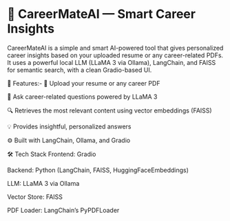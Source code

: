 # 🚀 CareerMateAI — Smart Career Insights
CareerMateAI is a simple and smart AI-powered tool that gives personalized career insights based on your uploaded resume or any career-related PDFs. It uses a powerful local LLM (LLaMA 3 via Ollama), LangChain, and FAISS for semantic search, with a clean Gradio-based UI.

🧠 Features:-
📄 Upload your resume or any career PDF

🤖 Ask career-related questions powered by LLaMA 3

🔍 Retrieves the most relevant content using vector embeddings (FAISS)

💡 Provides insightful, personalized answers

⚙️ Built with LangChain, Ollama, and Gradio

🛠️ Tech Stack
Frontend: Gradio

Backend: Python (LangChain, FAISS, HuggingFaceEmbeddings)

LLM: LLaMA 3 via Ollama

Vector Store: FAISS

PDF Loader: LangChain’s PyPDFLoader
